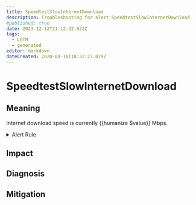 ```yaml
---
title: SpeedtestSlowInternetDownload
description: Troubleshooting for alert SpeedtestSlowInternetDownload
#published: true
date: 2023-12-12T21:12:32.022Z
tags: 
  - LGTM
  - generated
editor: markdown
dateCreated: 2020-04-10T18:32:27.079Z
---
```


# SpeedtestSlowInternetDownload

## Meaning
[//]: # "Short paragraph that explains what the alert means"
Internet download speed is currently {{humanize $value}} Mbps.

<details>
  <summary>Alert Rule</summary>

{{% rule "speedtest/nlamirault-speedtest-exporter.yml" "SpeedtestSlowInternetDownload" %}}

<!-- Rule when generated

```yaml
alert: SpeedtestSlowInternetDownload
expr: avg_over_time(speedtest_download[10m]) < 100
for: 0m
labels:
    severity: warning
annotations:
    summary: SpeedTest Slow Internet Download (instance {{ $labels.instance }})
    description: |-
        Internet download speed is currently {{humanize $value}} Mbps.
          VALUE = {{ $value }}
          LABELS = {{ $labels }}
    runbook: https://github.com/srerun/prometheus-alerts/blob/main/content/runbooks/nlamirault-speedtest-exporter/SpeedtestSlowInternetDownload.md

```

-->

</details>


## Impact
[//]: # "What could / will happen if the alert is not addressed"



## Diagnosis
[//]: # "Steps to take to identify the cause of the problem"



## Mitigation
[//]: # "The steps necessary to resolve the alert"
